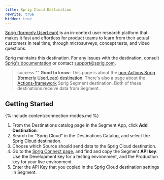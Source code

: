```yaml
---
title: Sprig Cloud Destination
rewrite: true
hidden: true
---
```


[Sprig (formerly UserLeap)](https://sprig.com/?&utm_source=segment_2021-10-20&utm_medium=int&utm_campaign=integration) is an in-context user research platform that makes it fast and effortless for product teams to learn from their actual customers in real time, through microsurveys, concept tests, and video questions.

Sprig maintains this destination. For any issues with the destination, consult [Sprig's documentation](https://docs.sprig.com/docs/segment) or contact [support@sprig.com](mailto:support@sprig.com).

> success ""
> **Good to know**: This page is about the [non-Actions Sprig (formerly UserLeap) destination](/docs/connections/destinations/catalog/userleap/). There's also a page about the [Actions-framework](/docs/connections/destinations/actions/) Sprig Segment destination. Both of these destinations receive data from Segment.
## Getting Started

{% include content/connection-modes.md %}

1. From the Destinations catalog page in the Segment App, click **Add Destination**.
2. Search for "Sprig Cloud" in the Destinations Catalog, and select the Sprig Cloud destination.
3. Choose which Source should send data to the Sprig Cloud destination.
4. Go to the [Sprig Connect page](https://app.sprig.com/connect), and find and copy the Segment **API key**. Use the Development key for a testing environment, and the Production key for your live environment.
5. Enter the API Key that you copied in the Sprig Cloud destination settings in Segment.
